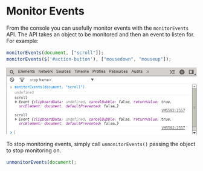 Monitor Events
==============

From the console you can usefully monitor events with the `monitorEvents` API. The API takes an object to be monitored and then an event to listen for. For example:

```javascript
monitorEvents(document, ["scroll"]);
monitorEvents($('#action-button'), ["mousedown", "mouseup"]);
```

![Audits](../console/monitor-events.png)

To stop monitoring events, simply call `unmonitorEvents()` passing the object to stop monitoring on.

```javascript
unmonitorEvents(document);
```